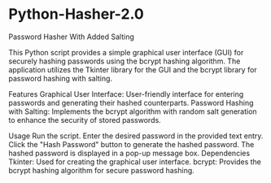 # Python-Hasher-2.0
Password Hasher With Added Salting

This Python script provides a simple graphical user interface (GUI) for securely hashing passwords using the bcrypt hashing algorithm. The application utilizes the Tkinter library for the GUI and the bcrypt library for password hashing with salting.

Features
Graphical User Interface: User-friendly interface for entering passwords and generating their hashed counterparts.
Password Hashing with Salting: Implements the bcrypt algorithm with random salt generation to enhance the security of stored passwords.

Usage
Run the script.
Enter the desired password in the provided text entry.
Click the "Hash Password" button to generate the hashed password.
The hashed password is displayed in a pop-up message box.
Dependencies
Tkinter: Used for creating the graphical user interface.
bcrypt: Provides the bcrypt hashing algorithm for secure password hashing.
